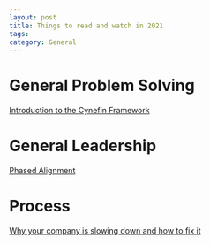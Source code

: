 ```yaml
---
layout: post
title: Things to read and watch in 2021
tags: 
category: General
---
```


# General Problem Solving

[Introduction to the Cynefin Framework](https://www.youtube.com/watch?v=9dRBb-r0fCY)

# General Leadership

[Phased Alignment](https://thoughtsonathing.com/2021/01/18/phased-alignment/)  

# Process

[Why your company is slowing down and how to fix it](https://medium.com/swlh/why-your-company-is-slowing-down-and-how-to-fix-it-89f5cf5bf7ce)  
